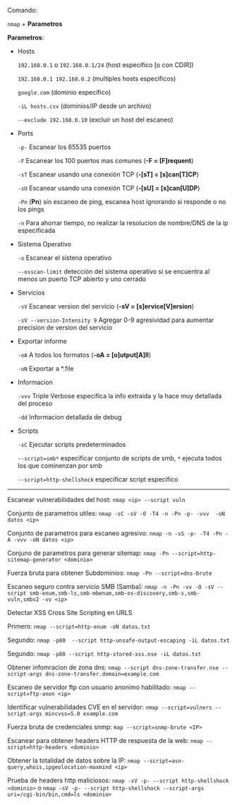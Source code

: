 Comando: 

`nmap` + **Parametros**

**Parametros**:



- Hosts
  
  `192.168.0.1` o `192.168.0.1/24`  (host especifico [o con CDIR])
  
  `192.168.0.1 192.168.0.2`  (multiples hosts especificos)
  
  `google.com`   (dominio  especifico)
  
  `-iL hosts.csv`  (dominios/IP  desde un archivo)
  
  `--exclude 192.168.0.10`  (excluir un host del escaneo)

- Ports

  `-p-` Escanear los 65535 puertos
  
  `-F` Escanear los 100 puertos mas comunes (**-F = [F]requent**)
  
  `-sT` Escanear usando una conexión TCP (**-[sT] = [s]can[T]CP**)
  
  `-sU` Escanear usando una conexión TCP (**-[sU] = [s]can[U]DP**)
  
  `-Pn`  (**Pn**) sin escaneo de ping, escanea host ignorando si responde o no los pings

  `-n` Para ahorrar tiempo, no realizar la resolucion de nombre/DNS de la ip especificada
  
- Sistema Operativo

  `-o` Escanear el sistena operativo

  `--osscan-limit` detección del sistema operativo si se encuentra al menos un puerto TCP abierto y uno cerrado


- Servicios

  `-sV` Escanear version del servicio (**-sV = [s]ervice[V]ersion**)
  
  `-sV --version-Intensity 9` Agregar 0-9 agresividad para aumentar precision de version del servicio
  

- Exportar informe
  
  `-oA` A todos los formatos (**-oA = [o]utput[A]ll**)

  `-oN` Exportar a *.file

- Informacion
  
  `-vvv` Triple Verbose especifica  la info  extraida y la hace muy  detallada del proceso

  `-dd` Informacion detallada de debug
  
- Scripts
  
  `-sC` Ejecutar scripts predeterminados
  
  `--script=smb*` especificar conjunto de scripts de smb,  `*` ejecuta todos los que cominenzan por smb
  
  `--script=http-shellshock` especificar script especifico

-----------------------------------------------------------------------------------------------------
  
Escanear vulnerabilidades del host:  `nmap <ip> --script vuln`
  
Conjunto de parametros utiles: `nmap -sC -sV -O -T4 -n -Pn -p- -vvv  -oN datos <ip>`

Conjunto de parametros para escaneo agresivo: `nmap -n -sS -p- -T4 -Pn -A -vvv -oN datos <ip>`

Conjuno de parametros para generar sitemap: `nmap -Pn --script=http-sitemap-generator <dominio>`

Fuerza bruta para obtener  Subdominios: `nmap -Pn --script=dns-brute`

Escaneo seguro contra servicio SMB (Samba): `nmap -n -Pn -vv -O -sV --script smb-enum,smb-ls,smb-mbenum,smb-os-discovery,smb-s,smb-vuln,smbv2 -vv <ip>`

Detectar XSS Cross Site Scripting en URLS

Primero: `nmap --script=http-enum -oN datos.txt `

Segundo: `nmap -p80  --script http-unsafe-output-escaping -iL datos.txt`

Segundo: `nmap -p80 --script http-stored-xss.nse -iL datos.txt`

Obtener infomracion de zona dns: `nmap --script dns-zone-transfer.nse --script-args dns-zone-transfer.domain=example.com`

Escaneo de servidor ftp con usuario anonimo habilitado:  `nmap --script=ftp-anon <ip>`

Identificar vulnerabilidades CVE  en el servidor: `nmap --script=vulners --script-args mincvss=5.0 example.com`

Fuerza bruta de credenciales snmp: `map --script=snmp-brute <IP>`

Escanear para obtener headers HTTP de respuesta de la web: `nmap --script=http-headers <dominio>`

Obtener la totalidad de datos sobre la IP:   `nmap --script=asn-query,whois,ipgeolocation-maxmind <ip>` 

Prueba de headers http maliciosos: `nmap -sV -p- --script http-shellshock <dominio>` o `nmap -sV -p- --script http-shellshock --script-args uri=/cgi-bin/bin,cmd=ls <dominio>`




  
  
  
  
  
  
  


  


